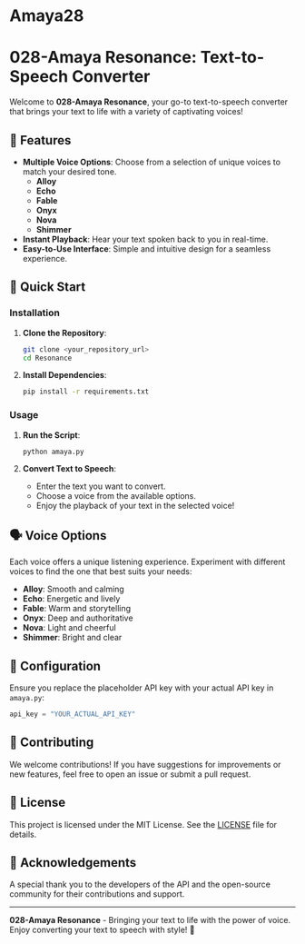 # Amaya28

# 028-Amaya Resonance: Text-to-Speech Converter

Welcome to **028-Amaya Resonance**, your go-to text-to-speech converter that brings your text to life with a variety of captivating voices!

## 🎉 Features
- **Multiple Voice Options**: Choose from a selection of unique voices to match your desired tone.
  - **Alloy** 
  - **Echo**
  - **Fable** 
  - **Onyx** 
  - **Nova** 
  - **Shimmer**
- **Instant Playback**: Hear your text spoken back to you in real-time.
- **Easy-to-Use Interface**: Simple and intuitive design for a seamless experience.

## 🚀 Quick Start
### Installation
1. **Clone the Repository**:
    ```bash
    git clone <your_repository_url>
    cd Resonance
    ```

2. **Install Dependencies**:
    ```bash
    pip install -r requirements.txt
    ```

### Usage
1. **Run the Script**:
    ```bash
    python amaya.py
    ```

2. **Convert Text to Speech**:
    - Enter the text you want to convert.
    - Choose a voice from the available options.
    - Enjoy the playback of your text in the selected voice!

## 🗣️ Voice Options
Each voice offers a unique listening experience. Experiment with different voices to find the one that best suits your needs:
- **Alloy**: Smooth and calming
- **Echo**: Energetic and lively
- **Fable**: Warm and storytelling
- **Onyx**: Deep and authoritative
- **Nova**: Light and cheerful
- **Shimmer**: Bright and clear

## 🔧 Configuration
Ensure you replace the placeholder API key with your actual API key in `amaya.py`:
```python
api_key = "YOUR_ACTUAL_API_KEY"
```

## 🤝 Contributing
We welcome contributions! If you have suggestions for improvements or new features, feel free to open an issue or submit a pull request.

## 📜 License
This project is licensed under the MIT License. See the [LICENSE](LICENSE) file for details.

## 🙏 Acknowledgements
A special thank you to the developers of the API and the open-source community for their contributions and support.

---

**028-Amaya Resonance** - Bringing your text to life with the power of voice. Enjoy converting your text to speech with style! 🌟
